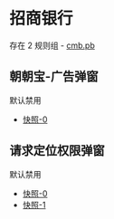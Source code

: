 # 招商银行

存在 2 规则组 - [cmb.pb](/src/apps/cmb.pb.ts)

## 朝朝宝-广告弹窗

默认禁用

- [快照-0](https://i.gkd.li/import/12706022)

## 请求定位权限弹窗

默认禁用

- [快照-0](https://i.gkd.li/import/12706029)
- [快照-1](https://i.gkd.li/import/13248893)
